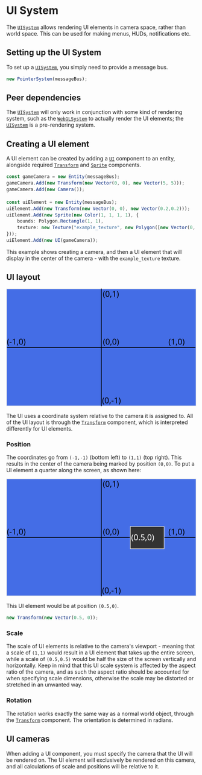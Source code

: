 # UI System

The [`UISystem`](../../reference/classes/uisystem) allows rendering UI elements in camera space, rather than world space. This can be used for making menus, HUDs, notifications etc.

## Setting up the UI System

To set up a [`UISystem`](../../reference/classes/uisystem), you simply need to provide a message bus.

```typescript
new PointerSystem(messageBus);
```

## Peer dependencies

The [`UISystem`](../../reference/classes/uisystem) will only work in conjunction with some kind of rendering system, such as the [`WebGLSystem`](../../reference/classes/webglsystem) to actually render the UI elements; the [`UISystem`](../../reference/classes/uisystem) is a pre-rendering system.

## Creating a UI element

A UI element can be created by adding a [`UI`](../../reference/classes/ui) component to an entity, alongside required [`Transform`](../../reference/classes/transform) and [`Sprite`](../../reference/classes/sprite) components.

```typescript
const gameCamera = new Entity(messageBus);
gameCamera.Add(new Transform(new Vector(0, 0), new Vector(5, 5)));
gameCamera.Add(new Camera());

const uiElement = new Entity(messageBus);
uiElement.Add(new Transform(new Vector(0, 0), new Vector(0.2,0.2)));
uiElement.Add(new Sprite(new Color(1, 1, 1, 1), {
    bounds: Polygon.Rectangle(1, 1),
    texture: new Texture("example_texture", new Polygon([new Vector(0, 0), new Vector(1, 0), new Vector(1, 1), new Vector(0, 1)]).GetFloat32Array())
}));
uiElement.Add(new UI(gameCamera));
```

This example shows creating a camera, and then a UI element that will display in the center of the camera - with the `example_texture` texture.

## UI layout

![UI coordinate system](../assets/ui_dimensions.svg)

The UI uses a coordinate system relative to the camera it is assigned to. All of the UI layout is through the [`Transform`](../../reference/classes/transform) component, which is interpreted differently for UI elements.  

### Position
The coordinates go from `(-1,-1)` (bottom left) to `(1,1)` (top right). This results in the center of the camera being marked by position `(0,0)`. To put a UI element a quarter along the screen, as shown here:

![Example position a quarter of the width to the right](../assets/ui_example_position.svg)

This UI element would be at position `(0.5,0)`.
```typescript
new Transform(new Vector(0.5, 0));
```

### Scale

The scale of UI elements is relative to the camera's viewport - meaning that a scale of `(1,1)` would result in a UI element that takes up the entire screen, while a scale of `(0.5,0.5)` would be half the size of the screen vertically and horizontally. Keep in mind that this UI scale system is affected by the aspect ratio of the camera, and as such the aspect ratio should be accounted for when specifying scale dimensions, otherwise the scale may be distorted or stretched in an unwanted way.

### Rotation

The rotation works exactly the same way as a normal world object, through the [`Transform`](../../reference/classes/transform) component. The orientation is determined in radians.

## UI cameras

When adding a UI component, you must specify the camera that the UI will be rendered on. The UI element will exclusively be rendered on this camera, and all calculations of scale and positions will be relative to it.